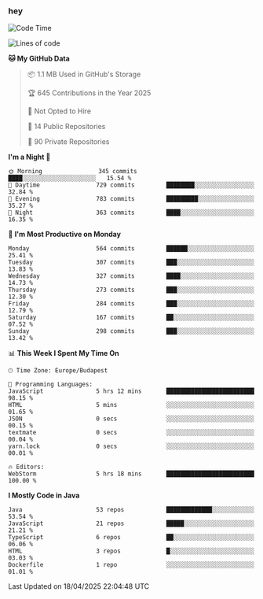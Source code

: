 ### hey

<!--START_SECTION:waka-->
![Code Time](http://img.shields.io/badge/Code%20Time-1%2C181%20hrs%209%20mins-blue)

![Lines of code](https://img.shields.io/badge/From%20Hello%20World%20I%27ve%20Written-2.6%20million%20lines%20of%20code-blue)

**🐱 My GitHub Data** 

> 📦 1.1 MB Used in GitHub's Storage 
 > 
> 🏆 645 Contributions in the Year 2025
 > 
> 🚫 Not Opted to Hire
 > 
> 📜 14 Public Repositories 
 > 
> 🔑 90 Private Repositories 
 > 
**I'm a Night 🦉** 

```text
🌞 Morning                345 commits         ████░░░░░░░░░░░░░░░░░░░░░   15.54 % 
🌆 Daytime                729 commits         ████████░░░░░░░░░░░░░░░░░   32.84 % 
🌃 Evening                783 commits         █████████░░░░░░░░░░░░░░░░   35.27 % 
🌙 Night                  363 commits         ████░░░░░░░░░░░░░░░░░░░░░   16.35 % 
```
📅 **I'm Most Productive on Monday** 

```text
Monday                   564 commits         ██████░░░░░░░░░░░░░░░░░░░   25.41 % 
Tuesday                  307 commits         ███░░░░░░░░░░░░░░░░░░░░░░   13.83 % 
Wednesday                327 commits         ████░░░░░░░░░░░░░░░░░░░░░   14.73 % 
Thursday                 273 commits         ███░░░░░░░░░░░░░░░░░░░░░░   12.30 % 
Friday                   284 commits         ███░░░░░░░░░░░░░░░░░░░░░░   12.79 % 
Saturday                 167 commits         ██░░░░░░░░░░░░░░░░░░░░░░░   07.52 % 
Sunday                   298 commits         ███░░░░░░░░░░░░░░░░░░░░░░   13.42 % 
```


📊 **This Week I Spent My Time On** 

```text
🕑︎ Time Zone: Europe/Budapest

💬 Programming Languages: 
JavaScript               5 hrs 12 mins       █████████████████████████   98.15 % 
HTML                     5 mins              ░░░░░░░░░░░░░░░░░░░░░░░░░   01.65 % 
JSON                     0 secs              ░░░░░░░░░░░░░░░░░░░░░░░░░   00.15 % 
textmate                 0 secs              ░░░░░░░░░░░░░░░░░░░░░░░░░   00.04 % 
yarn.lock                0 secs              ░░░░░░░░░░░░░░░░░░░░░░░░░   00.01 % 

🔥 Editors: 
WebStorm                 5 hrs 18 mins       █████████████████████████   100.00 % 
```

**I Mostly Code in Java** 

```text
Java                     53 repos            █████████████░░░░░░░░░░░░   53.54 % 
JavaScript               21 repos            █████░░░░░░░░░░░░░░░░░░░░   21.21 % 
TypeScript               6 repos             ██░░░░░░░░░░░░░░░░░░░░░░░   06.06 % 
HTML                     3 repos             █░░░░░░░░░░░░░░░░░░░░░░░░   03.03 % 
Dockerfile               1 repo              ░░░░░░░░░░░░░░░░░░░░░░░░░   01.01 % 
```




 Last Updated on 18/04/2025 22:04:48 UTC
<!--END_SECTION:waka-->
